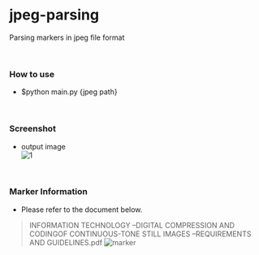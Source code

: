 # jpeg-parsing
Parsing markers in jpeg file format

<br>

### How to use
  - $python main.py {jpeg path}
<br>

### Screenshot
  - output image  
![1](https://user-images.githubusercontent.com/41017200/57350211-21599f00-7198-11e9-8db1-df207732dc87.png)
<br>

### Marker Information
  - Please refer to the document below.
>INFORMATION TECHNOLOGY –DIGITAL COMPRESSION AND CODINGOF CONTINUOUS-TONE STILL IMAGES –REQUIREMENTS AND GUIDELINES.pdf
![marker](https://user-images.githubusercontent.com/41017200/57350212-228acc00-7198-11e9-8ea8-9218199777d3.png)
